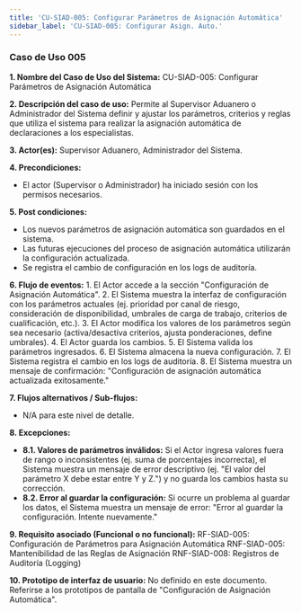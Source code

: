 ```yaml
---
title: 'CU-SIAD-005: Configurar Parámetros de Asignación Automática'
sidebar_label: 'CU-SIAD-005: Configurar Asign. Auto.'
---
```


### Caso de Uso 005

**1. Nombre del Caso de Uso del Sistema:**
CU-SIAD-005: Configurar Parámetros de Asignación Automática

**2. Descripción del caso de uso:**
Permite al Supervisor Aduanero o Administrador del Sistema definir y ajustar los parámetros, criterios y reglas que utiliza el sistema para realizar la asignación automática de declaraciones a los especialistas.

**3. Actor(es):**
Supervisor Aduanero, Administrador del Sistema.

**4. Precondiciones:**
* El actor (Supervisor o Administrador) ha iniciado sesión con los permisos necesarios.

**5. Post condiciones:**
* Los nuevos parámetros de asignación automática son guardados en el sistema.
* Las futuras ejecuciones del proceso de asignación automática utilizarán la configuración actualizada.
* Se registra el cambio de configuración en los logs de auditoría.

**6. Flujo de eventos:**
    1.  El Actor accede a la sección "Configuración de Asignación Automática".
    2.  El Sistema muestra la interfaz de configuración con los parámetros actuales (ej. prioridad por canal de riesgo, consideración de disponibilidad, umbrales de carga de trabajo, criterios de cualificación, etc.).
    3.  El Actor modifica los valores de los parámetros según sea necesario (activa/desactiva criterios, ajusta ponderaciones, define umbrales).
    4.  El Actor guarda los cambios.
    5.  El Sistema valida los parámetros ingresados.
    6.  El Sistema almacena la nueva configuración.
    7.  El Sistema registra el cambio en los logs de auditoría.
    8.  El Sistema muestra un mensaje de confirmación: "Configuración de asignación automática actualizada exitosamente."

**7. Flujos alternativos / Sub-flujos:**
* N/A para este nivel de detalle.

**8. Excepciones:**
* **8.1. Valores de parámetros inválidos:** Si el Actor ingresa valores fuera de rango o inconsistentes (ej. suma de porcentajes incorrecta), el Sistema muestra un mensaje de error descriptivo (ej. "El valor del parámetro X debe estar entre Y y Z.") y no guarda los cambios hasta su corrección.
* **8.2. Error al guardar la configuración:** Si ocurre un problema al guardar los datos, el Sistema muestra un mensaje de error: "Error al guardar la configuración. Intente nuevamente."

**9. Requisito asociado (Funcional o no funcional):**
RF-SIAD-005: Configuración de Parámetros para Asignación Automática
RNF-SIAD-005: Mantenibilidad de las Reglas de Asignación
RNF-SIAD-008: Registros de Auditoría (Logging)

**10. Prototipo de interfaz de usuario:**
No definido en este documento. Referirse a los prototipos de pantalla de "Configuración de Asignación Automática".